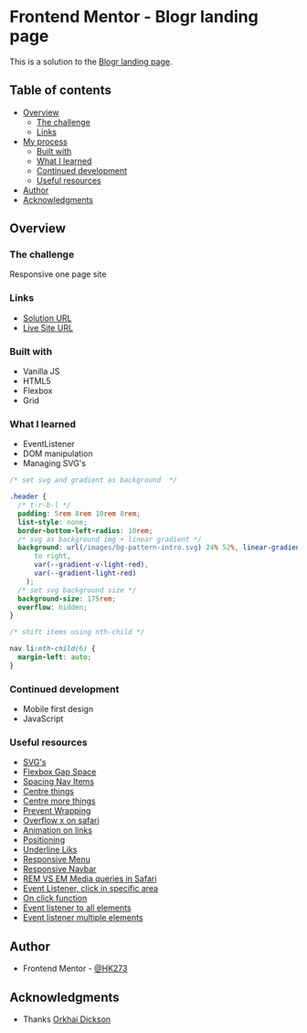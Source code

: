 # Frontend Mentor - Blogr landing page

This is a solution to the [Blogr landing page](https://www.frontendmentor.io/challenges/blogr-landing-page-EX2RLAApP/hub/blogr-landing-page-3m5XSGR52).

## Table of contents

- [Overview](#overview)
  - [The challenge](#the-challenge)
  - [Links](#links)
- [My process](#my-process)
  - [Built with](#built-with)
  - [What I learned](#what-i-learned)
  - [Continued development](#continued-development)
  - [Useful resources](#useful-resources)
- [Author](#author)
- [Acknowledgments](#acknowledgments)

## Overview

### The challenge

Responsive one page site

### Links

- [Solution URL]()
- [Live Site URL]()

### Built with

- Vanilla JS
- HTML5
- Flexbox
- Grid

### What I learned

- EventListener
- DOM manipulation
- Managing SVG's

```css
/* set svg and gradient as background  */

.header {
  /* t-r-b-l */
  padding: 5rem 8rem 10rem 8rem;
  list-style: none;
  border-bottom-left-radius: 10rem;
  /* svg as background img + linear gradient */
  background: url(/images/bg-pattern-intro.svg) 24% 52%, linear-gradient(
      to right,
      var(--gradient-v-light-red),
      var(--gradient-light-red)
    );
  /* set svg background size */
  background-size: 175rem;
  overflow: hidden;
}
```

```css
/* shift items using nth-child */

nav li:nth-child(6) {
  margin-left: auto;
}
```

### Continued development

- Mobile first design
- JavaScript

### Useful resources

- [SVG's](https://css-tricks.com/scale-svg/)
- [Flexbox Gap Space](https://coryrylan.com/blog/css-gap-space-with-flexbox)
- [Spacing Nav Items](https://stackoverflow.com/questions/43475815/how-do-i-create-a-space-between-my-nav-bar)
- [Centre things](https://stackoverflow.com/questions/7596647/ignore-br-with-css)
- [Centre more things](https://betterprogramming.pub/how-to-center-things-with-style-in-css-dc87b7542689)
- [Prevent Wrapping](https://presscustomizr.com/snippet/avoid-wrapping-menu-items/)
- [Overflow x on safari](https://stackoverflow.com/questions/32666663/overflow-x-hidden-is-not-working-in-safari)
- [Animation on links](https://www.youtube.com/watch?v=ceNMP-aQkQ4)
- [Positioning](https://www.youtube.com/watch?v=UO8ed-JB4So)
- [Underline Liks](https://a11y-101.com/development/underlined-links)
- [Responsive Menu](https://dev.to/devggaurav/let-s-build-a-responsive-navbar-and-hamburger-menu-using-html-css-and-javascript-4gci)
- [Responsive Navbar](https://webdesign.tutsplus.com/tutorials/how-to-build-a-responsive-navigation-bar-with-flexbox--cms-33535)
- [REM VS EM Media queries in Safari](https://stackoverflow.com/questions/20065149/media-queries-and-rems-not-working-in-safari-5-1/20065150)
- [Event Listener, click in specific area](https://www.codegrepper.com/code-examples/javascript/javascript+detect+click+in+a+specific+area)
- [On click function](https://newbedev.com/changing-font-awesome-icon-onclick-function)
- [Event listener to all elements](https://javascript.tutorialink.com/how-to-add-event-listener-to-all-elements/)
- [Event listener multiple elements](https://flaviocopes.com/how-to-add-event-listener-multiple-elements-javascript/)

## Author

- Frontend Mentor - [@HK273](https://www.frontendmentor.io/profile/HK273)

## Acknowledgments

- Thanks [Orkhai Dickson](https://github.com/orkhai)
